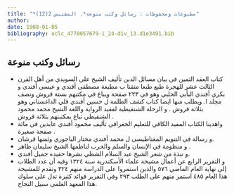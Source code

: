 ```yaml
---
title: "*مطبوعات ومحفوظات : رسائل وكتب منوعة*. المقتبس 2(12)"
author: 
date: 1908-01-05
bibliography: oclc_4770057679-i_24-div_13.d1e3491.bib
---
```




##  رسائل وكتب منوعة 



-  كتاب  العقد الثمين في بيان مسائل الدين  تأليف  الشيخ علي السويدي  من أهل القرن الثالث  عشر  للهجرة طبع طبعا متقنا ب  مطبعة  مصطفى أفندي  و  عيسى أفندي  و  بكري أفندي البأبي الحلبي  وهو في  ٢٢٣  صفحة  ويباع في مكتبهم بستة قروش ونصف مجلد ا.  ويطلب منها ايضا كتاب  كشف الظلمة  ل  حسين أفندي قلي الداغستاني  وهو بثلاثة قروش  .  و  الرحلة الشنقيطية  لفقيد الرواية واللغة  الشيخ محمد محمود الشنقيطي  تباع بمكتبتهم بثلاثة قروش  . 
-  واهدينا الكتاب  المفيد الكافي للتعليم الجغرافي  تأليف  محمود  أفندي  عابدين  في  مائة  صفحة صغيرة  .  
-  و  رسالة في التنويم المغناطيسي  ل  محمد أفندي مختار الباجوري  وثمنها قرشان. 
-  و  منظومة في الإنسان والسلم والحرب  لناظمها  الشيخ سليمان ظاهر  . 
-  و  نبذة  من شعر  الشيخ عبد السلام الشطي  نشرها حفيده جميل أفندي. 
-  و  التقرير  الرابع  عن أعمال  مشيخة علماء الأسكندرية  سنة  ١٣٢٤  وفيه أن عدد الطلاب إلى نهاية العام الماضي  ٥٧٦  والذين استمروا على الدراسة منهم  ٣٢٤  وتقدم للمشيخة هذا العام  ٤٨٥  استمر منهم على الطلب  ٢٩٣  وفي التقرير فوائد كثيرة تدل على سلوك هذا المعهد العلمي سبيل النجاح.  

